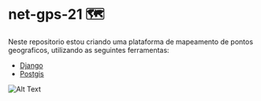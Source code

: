 # net-gps-21 🗺️

Neste repositorio estou criando uma plataforma de mapeamento de pontos geograficos, utilizando as seguintes ferramentas:

- [Django](https://www.djangoproject.com/)
- [Postgis](https://postgis.net/)

![Alt Text](https://media.giphy.com/media/xiOgHgY2ceKhm46cAj/giphy.gif)

